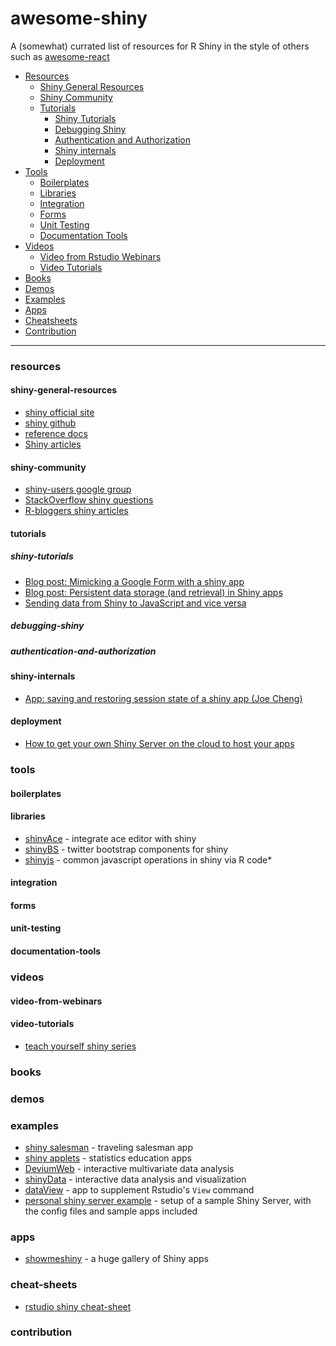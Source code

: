# awesome-shiny

A (somewhat) currated list of resources for R Shiny in the style of others such as [awesome-react](https://github.com/enaqx/awesome-react)

- [Resources](#resources)
  - [Shiny General Resources](#shiny-general-resources)
  - [Shiny Community](#shiny-community)
  - [Tutorials](#tutorials)
    - [Shiny Tutorials](#shiny-tutorials)
    - [Debugging Shiny](#debugging-shiny)
    - [Authentication and Authorization](#authentication-and-authorization)
    - [Shiny internals](#shiny-internals)
    - [Deployment](#deployment)
- [Tools](#tools)
  - [Boilerplates](#boilerplates)
  - [Libraries](#libraries)
  - [Integration](#integration)
  - [Forms](#forms)
  - [Unit Testing](#unit-testing)
  - [Documentation Tools](#documentation-tools)
- [Videos](#videos)
  - [Video from Rstudio Webinars](#video-from-webinars)
  - [Video Tutorials](#video-tutorials)
- [Books](#books)
- [Demos](#demos)
- [Examples](#examples)
- [Apps](#apps)
- [Cheatsheets](#cheat-sheets)
- [Contribution](#contribution)

---
### resources

#### shiny-general-resources
* [shiny official site](http://shiny.rstudio.com/)
* [shiny github](https://github.com/rstudio/shiny)
* [reference docs](http://shiny.rstudio.com/reference/shiny/latest/)
* [Shiny articles](http://shiny.rstudio.com/articles/)

#### shiny-community
* [shiny-users google group](https://groups.google.com/forum/#!forum/shiny-discuss)
* [StackOverflow shiny questions](http://stackoverflow.com/questions/tagged/shiny)
* [R-bloggers shiny articles](http://www.r-bloggers.com/search/shiny)

#### tutorials

##### shiny-tutorials
* [Blog post: Mimicking a Google Form with a shiny app](http://deanattali.com/2015/06/14/mimicking-google-form-shiny/)
* [Blog post: Persistent data storage (and retrieval) in Shiny apps](http://deanattali.com/blog/shiny-persistent-data-storage/)
* [Sending data from Shiny to JavaScript and vice versa](https://ryouready.wordpress.com/2013/11/20/sending-data-from-client-to-server-and-back-using-shiny/)

##### debugging-shiny

##### authentication-and-authorization

#### shiny-internals
* [App: saving and restoring session state of a shiny app (Joe Cheng)](https://github.com/jcheng5/shiny-resume)

#### deployment
* [How to get your own Shiny Server on the cloud to host your apps](http://deanattali.com/2015/05/09/setup-rstudio-shiny-server-digital-ocean/)



### tools

#### boilerplates

#### libraries
* [shinyAce](https://github.com/trestletech/shinyAce) - integrate ace editor with shiny
* [shinyBS](https://github.com/ebailey78/shinyBS) - twitter bootstrap components for shiny
* [shinyjs](https://github.com/daattali/shinyjs) - common javascript operations in shiny via R code* 

#### integration

#### forms

#### unit-testing

#### documentation-tools

### videos

#### video-from-webinars

#### video-tutorials
* [teach yourself shiny series](http://shiny.rstudio.com/tutorial/)

### books

### demos

### examples

* [shiny salesman](https://github.com/toddwschneider/shiny-salesman) - traveling salesman app 
* [shiny applets](https://github.com/ShinyEd/ShinyEd) - statistics education apps
* [DeviumWeb](https://github.com/dgrapov/DeviumWeb) - interactive multivariate data analysis
* [shinyData](https://github.com/yindeng/shinyData) - interactive data analysis and visualization
* [dataView](https://github.com/dpastoor/dataView) - app to supplement Rstudio's `View` command
* [personal shiny server example](https://github.com/daattali/shiny-server) - setup of a sample Shiny Server, with the config files and sample apps included

### apps
* [showmeshiny](http://www.showmeshiny.com/) - a huge gallery of Shiny apps

### cheat-sheets
* [rstudio shiny cheat-sheet](https://www.rstudio.com/resources/cheatsheets/)


### contribution
